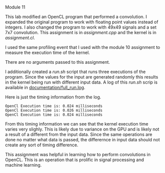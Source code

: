 Module 11

This lab modified an OpenCL program that performed a convolution. I expanded the original program to work with floating 
point values instead of integers. I also changed the program to work with 49x49 signals and a set 7x7 convolution. This 
assignment is in *assignment.cpp* and the kernel is in *assignment.cl*.

I used the same profiling event that I used with the module 10 assignment to measure the execution time of the kernel.

There are no arguments passed to this assignment.

I additionally created a *run.sh* script that runs three executions of the program. Since the values for the input 
are generated randomly this results in the kernel being run with different input data. A log of this *run.sh* scrip is 
available in [documentation/full_run.log](documentation/full_run.log).

Here is just the timing information from the log.
```
OpenCl Execution time is: 0.024 milliseconds 
OpenCl Execution time is: 0.026 milliseconds 
OpenCl Execution time is: 0.024 milliseconds 
```

From this timing information we can see that the kernel execution time varies very slighly. This is likely due to variance 
on the GPU and is likely not a result of a different from the input data. Since the same operations are done no matter what 
data is passed, the differernce in input data should not create any sort of timing difference.

This assignment was helpful in learning how to perform convolutions in OpenCL. This is an operation that is prolific 
in signal processing and machine learning.
